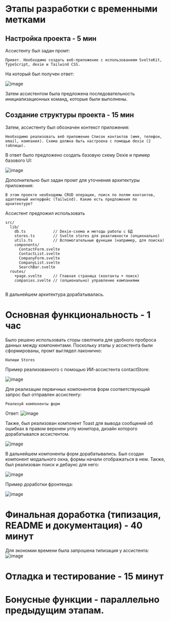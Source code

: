 # Этапы разработки с временными метками

## Настройка проекта - 5 мин

Ассистенту был задан промт:
```
Привет. Необходимо создать веб-приложение с использованием SvelteKit, TypeScript, dexie и Tailwind CSS. 
```
На который был получен ответ:

![image](images/init_response.png)

Затем ассистентом была предложена последовательность инициализационных команд, которые были выполнены.

## Создание структуры проекта - 15 мин

Затем, ассистенту был обозначен контекст приложения:

```
Необходимо реализовать веб приложение Список контактов (имя, телефон, email, компания). Схема должна быть настроена с помощью dexie (2 таблицы).
```

В ответ было предложено создать базовую схему Dexie и пример базового UI:

![image](images/base_context_response.png)

Дополнительно был задан промт для уточнения архитектуры приложения:

```
В этом проекте необходимы CRUD операции, поиск по полям контактов, адаптивный интерфейс (Tailwind). Какие есть предложения по архитектуре?
```

Ассистент предложил использовать 
```
src/
  lib/
    db.ts            // Dexie-схема и методы работы с БД
    stores.ts        // Svelte stores для реактивности (опционально)
    utils.ts         // Вспомогательные функции (например, для поиска)
    components/
      ContactForm.svelte
      ContactList.svelte
      CompanyForm.svelte
      CompanyList.svelte
      SearchBar.svelte
  routes/
    +page.svelte     // Главная страница (контакты + поиск)
    companies.svelte // (опционально) управление компаниями
    
``` 
В дальнейшем архитектура дорабатывалась.

# Основная функциональность - 1 час
Было решено использовать сторы свелткита для удобного проброса данных между компонентами. Поскольку этапы у ассистента были сформированы, промт выглядел лаконично:
```
Напиши Stores
```
Пример реализованного с помощью ИИ-ассистента contactStore:

![image](images/store_response.png)

Для реализации первичных компонентов форм соответствующий запрос был отправлен ассистенту:
```
Реализуй компоненты форм
```
Ответ:
![image](images/forms_response.png)

Также, был реализован компонент Toast для вывода сообщений об ошибках в правом верхнем углу монитора, дизайн которого дорабатывался ассистентом.

![image](images/toast_response.png)

В дальнейшем компоненты форм дорабатывались. Был создан компонент модального окна, формы начали отображаться в нем. Также, был реализован поиск и дебаунс для него:

![image](images/debounce_response.png)

Пример доработки фронтенда:

![image](images/company_list_response.png)

# Финальная доработка (типизация, README и документация) - 40 минут

Для экономии времени была запрошена типизация у ассистента: 
![image](images/types_response.png)

# Отладка и тестирование - 15 минут

# Бонусные функции - параллельно предыдущим этапам.